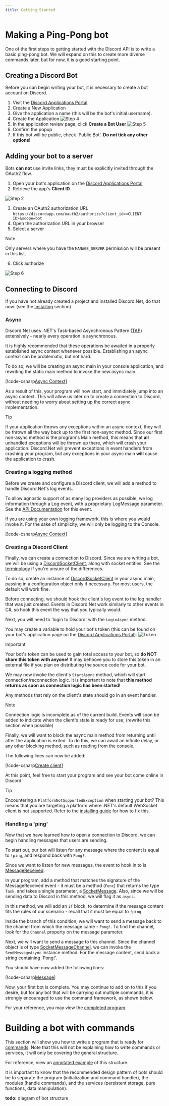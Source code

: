 ```yaml
---
title: Getting Started
---
```


# Making a Ping-Pong bot

One of the first steps to getting started with the Discord API is to
write a basic ping-pong bot. We will expand on this to create more
diverse commands later, but for now, it is a good starting point.

## Creating a Discord Bot

Before you can begin writing your bot, it is necessary to create a bot
account on Discord.

1. Visit the [Discord Applications Portal]
2. Create a New Application
3. Give the application a name (this will be the bot's initial
username).
4. Create the Application
![Step 4](images/intro-create-app.png)
5. In the application review page, click **Create a Bot User**
![Step 5](images/intro-create-bot.png)
6. Confirm the popup
7. If this bot will be public, check 'Public Bot'.
**Do not tick any other options!**

[Discord Applications Portal]: https://discordapp.com/developers/applications/me

## Adding your bot to a server

Bots **can not** use invite links, they must be explicitly invited
through the OAuth2 flow.

1. Open your bot's application on the [Discord Applications Portal]
2. Retrieve the app's **Client ID**.

![Step 2](images/intro-client-id.png)

3. Create an OAuth2 authorization URL
`https://discordapp.com/oauth2/authorize?client_id=<CLIENT ID>&scope=bot`
4. Open the authorization URL in your browser
5. Select a server

>[!NOTE]
Only servers where you have the `MANAGE_SERVER` permission will be
present in this list.

6. Click authorize

![Step 6](images/intro-add-bot.png)

## Connecting to Discord

If you have not already created a project and installed Discord.Net,
do that now. (see the [Installing](installing.md) section)

### Async

Discord.Net uses .NET's Task-based Asynchronous Pattern ([TAP])
extensively - nearly every operation is asynchronous.

It is highly recommended that these operations be awaited in a
properly established async context whenever possible. Establishing an
async context can be problematic, but not hard.

To do so, we will be creating an async main in your console
application, and rewriting the static main method to invoke the new
async main.

[!code-csharp[Async Context](samples/intro/async-context.cs)]

As a result of this, your program will now start, and immidiately
jump into an async context. This will allow us later on to create a
connection to Discord, without needing to worry about setting up the
correct async implementation.

>[!TIP]
If your application throws any exceptions within an async context,
they will be thrown all the way back up to the first non-async method.
Since our first non-async method is the program's Main method, this
means that **all** unhandled exceptions will be thrown up there, which
will crash your application. Discord.Net will prevent exceptions in
event handlers from crashing your program, but any exceptions in your
async main **will** cause the application to crash.

### Creating a logging method

Before we create and configure a Discord client, we will add a method
to handle Discord.Net's log events.

To allow agnostic support of as many log providers as possible, we
log information through a Log event, with a proprietary LogMessage
parameter. See the [API Documentation] for this event.

If you are using your own logging framework, this is where you would
invoke it. For the sake of simplicity, we will only be logging to
the Console.

[!code-csharp[Async Context](samples/intro/logging.cs)]

### Creating a Discord Client

Finally, we can create a connection to Discord. Since we are writing
a bot, we will be using a [DiscordSocketClient], along with socket
entities. See the [terminology](terminology.md) if you're unsure of
the differences.

To do so, create an instance of [DiscordSocketClient] in your async
main, passing in a configuration object only if necessary. For most
users, the default will work fine.

Before connecting, we should hook the client's log event to the
log handler that was just created. Events in Discord.Net work
similarly to other events in C#, so hook this event the way that
you typically would.

Next, you will need to 'login to Discord' with the `LoginAsync` method.

You may create a variable to hold your bot's token (this can be found
on your bot's application page on the [Discord Applications Portal]).
![Token](images/intro-token.png)

>[!IMPORTANT]
Your bot's token can be used to gain total access to your bot, so
**do __NOT__ share this token with anyone!** It may behoove you to
store this token in an external file if you plan on distributing the
source code for your bot.

We may now invoke the client's `StartAsync` method, which will
start connection/reconnection logic. It is important to note that
**this method returns as soon as connection logic has been started!**

Any methods that rely on the client's state should go in an event
handler.

>[!NOTE]
Connection logic is incomplete as of the current build. Events will
soon be added to indicate when the client's state is ready for use;
(rewrite this section when possible)

Finally, we will want to block the async main method from returning
until after the application is exited. To do this, we can await an
infinite delay, or any other blocking method, such as reading from
the console.

The following lines can now be added:

[!code-csharp[Create client](samples/intro/client.cs)]

At this point, feel free to start your program and see your bot come
online in Discord.

>[!TIP]
Encountering a `PlatformNotSupportedException` when starting your bot?
This means that you are targeting a platform where .NET's default
WebSocket client is not supported. Refer to the [installing guide]
for how to fix this.

[TAP]: https://docs.microsoft.com/en-us/dotnet/articles/csharp/async
[API Documentation]: xref:Discord.Rest.BaseDiscordClient#Discord_Rest_BaseDiscordClient_Log
[DiscordSocketClient]: xref:Discord.WebSocket.DiscordSocketClient
[installing guide]: installing.md#installing-on-net-standard-11

### Handling a 'ping'

Now that we have learned how to open a connection to Discord, we can
begin handling messages that users are sending.

To start out, our bot will listen for any message where the content
is equal to `!ping`, and respond back with `Pong!`.

Since we want to listen for new messages, the event to hook in to
is [MessageReceived].

In your program, add a method that matches the signature of the
MessageReceived event - it must be a method (`Func`) that returns the
type `Task`, and takes a single parameter, a [SocketMessage]. Also,
since we will be sending data to Discord in this method, we will flag
it as `async`.

In this method, we will add an `if` block, to determine if the message
content fits the rules of our scenario - recall that it must be equal
to `!ping`.

Inside the branch of this condition, we will want to send a message
back to the channel from which the message came - `Pong!`. To find the
channel, look for the `Channel` property on the message parameter.

Next, we will want to send a message to this channel. Since the
channel object is of type [SocketMessageChannel], we can invoke the
`SendMessageAsync` instance method. For the message content, send back
a string containing 'Pong!'.

You should have now added the following lines:

[!code-csharp[Message](samples/intro/message.cs)]

Now, your first bot is complete. You may continue to add on to this
if you desire, but for any bot that will be carrying out multiple
commands, it is strongly encouraged to use the command framework, as
shown below.

For your reference, you may view the [completed program].

[MessageReceived]: xref:Discord.WebSocket.DiscordSocketClient#Discord_WebSocket_DiscordSocketClient_MessageReceived
[SocketMessage]: xref:Discord.WebSocket.SocketMessage
[SocketMessageChannel]: xref:Discord.WebSocket.ISocketMessageChannel
[completed program]: samples/intro/complete.cs

# Building a bot with commands

This section will show you how to write a program that is ready for
[commands](commands/commands.md). Note that this will not be explaining _how_
to write commands or services, it will only be covering the general
structure.

For reference, view an [annotated example] of this structure.

[annotated example]: samples/intro/structure.cs

It is important to know that the recommended design pattern of bots
should be to separate the program (initialization and command handler),
the modules (handle commands), and the services (persistent storage,
pure functions, data manipulation).
		
**todo:** diagram of bot structure
